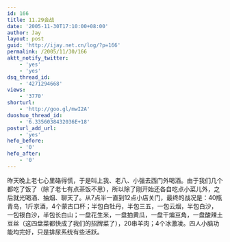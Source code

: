```yaml
---
id: 166
title: 11.29会战
date: '2005-11-30T17:10:00+08:00'
author: Jay
layout: post
guid: 'http://ijay.net.cn/log/?p=166'
permalink: /2005/11/30/166
aktt_notify_twitter:
    - 'yes'
    - 'yes'
dsq_thread_id:
    - '4271294668'
views:
    - '3770'
shorturl:
    - 'http://goo.gl/mwI2A'
duoshuo_thread_id:
    - '6.3356038432036E+18'
posturl_add_url:
    - 'yes'
hefo_before:
    - '0'
hefo_after:
    - '0'
---
```


<div>昨天晚上老七心里硌得慌，于是叫上我、老八、小强去西门外喝酒。由于我们几个都吃了饭了（除了老七有点茶饭不思），所以除了刚开始还各自吃点小菜儿外，之后就光喝酒、抽烟、聊天了。从7点半一直到12点小店关门，最终的战况是：40瓶青岛，1斤京酒，4个蒙古口杯；半包白牡丹，半包三五，一包云烟，半包白沙，一包银白沙，半包长白山；一盘花生米，一盘拍黄瓜，一盘干煸豆角，一盘酸辣土豆丝（这四盘菜都快成了我们的招牌菜了），20串羊肉；4个冰激凌。四人小脑功能均完好，只是排尿系统有些活跃。</div>